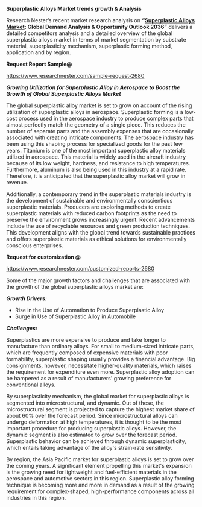 ﻿**Superplastic Alloys Market trends growth & Analysis**

Research Nester’s recent market research analysis on **“[Superplastic Alloys Market](https://www.researchnester.com/reports/superplastic-alloys-market/2680): Global Demand Analysis & Opportunity Outlook 2036”** delivers a detailed competitors analysis and a detailed overview of the global superplastic alloys market in terms of market segmentation by substrate material, superplasticity mechanism, superplastic forming method, application and by region. 

**Request Report Sample@** 

<https://www.researchnester.com/sample-request-2680> 

***Growing Utilization for Superplastic Alloy in Aerospace to Boost the Growth of Global Superplastic Alloys Market*** 

The global superplastic alloy market is set to grow on account of the rising utilization of superplastic alloys in aerospace. Superplastic forming is a low-cost process used in the aerospace industry to produce complex parts that almost perfectly match the geometry of a single piece. This reduces the number of separate parts and the assembly expenses that are occasionally associated with creating intricate components. The aerospace industry has been using this shaping process for specialized goods for the past few years. Titanium is one of the most important superplastic alloy materials utilized in aerospace. This material is widely used in the aircraft industry because of its low weight, hardness, and resistance to high temperatures. Furthermore, aluminum is also being used in this industry at a rapid rate. Therefore, it is anticipated that the superplastic alloy market will grow in revenue.

Additionally, a contemporary trend in the superplastic materials industry is the development of sustainable and environmentally conscientious superplastic materials. Producers are exploring methods to create superplastic materials with reduced carbon footprints as the need to preserve the environment grows increasingly urgent. Recent advancements include the use of recyclable resources and green production techniques. This development aligns with the global trend towards sustainable practices and offers superplastic materials as ethical solutions for environmentally conscious enterprises. 

**Request for customization @** 

<https://www.researchnester.com/customized-reports-2680> 

Some of the major growth factors and challenges that are associated with the growth of the global superplastic alloys market are:

***Growth Drivers:***

- Rise in the Use of Automation to Produce Superplastic Alloy 
- Surge in Use of Superplastic Alloy in Automobile 

***Challenges:***

Superplastics are more expensive to produce and take longer to manufacture than ordinary alloys. For small to medium-sized intricate parts, which are frequently composed of expensive materials with poor formability, superplastic shaping usually provides a financial advantage. Big consignments, however, necessitate higher-quality materials, which raises the requirement for expenditure even more. Superplastic alloy adoption can be hampered as a result of manufacturers' growing preference for conventional alloys.  

By superplasticity mechanism, the global market for superplastic alloys is segmented into microstructural, and dynamic. Out of these, the microstructural segment is projected to capture the highest market share of about 60% over the forecast period. Since microstructural alloys can undergo deformation at high temperatures, it is thought to be the most important procedure for producing superplastic alloys. However, the dynamic segment is also estimated to grow over the forecast period. Superplastic behavior can be achieved through dynamic superplasticity, which entails taking advantage of the alloy's strain-rate sensitivity. 

By region, the Asia Pacific market for superplastic alloys is set to grow over the coming years. A significant element propelling this market's expansion is the growing need for lightweight and fuel-efficient materials in the aerospace and automotive sectors in this region. Superplastic alloy forming technique is becoming more and more in demand as a result of the growing requirement for complex-shaped, high-performance components across all industries in this region. 


